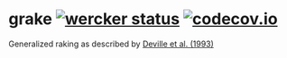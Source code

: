 # grake [![wercker status](https://app.wercker.com/status/94b9516ebebacb1beea7bf6c52700823/s/master "wercker status")](https://app.wercker.com/project/bykey/94b9516ebebacb1beea7bf6c52700823) [![codecov.io](https://codecov.io/github/grake/grake/coverage.svg?branch=master)](https://codecov.io/github/grake/grake?branch=master)

Generalized raking as described by [Deville et al. (1993)](http://amstat.tandfonline.com/doi/abs/10.1080/01621459.1993.10476369)
